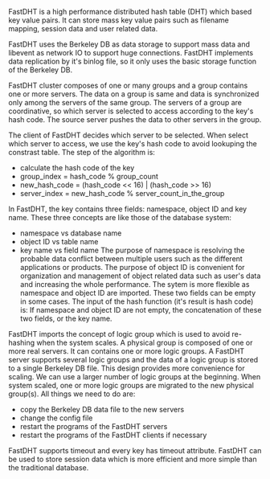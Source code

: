 FastDHT is a high performance distributed hash table (DHT) which based key value pairs. It can store mass key value pairs such as filename mapping, session data and user related data.

FastDHT uses the Berkeley DB as data storage to support mass data and libevent as network IO to support huge connections. FastDHT implements data replication by it's binlog file, so it only uses the basic storage function of the Berkeley DB.

FastDHT cluster composes of one or many groups and a group contains one or more servers. The data on a group is same and data is synchronized only among the servers of the same group. The servers of a group are coordinative, so which server is selected to access according to the key's hash code. The source server pushes the data to other servers in the group.

The client of FastDHT decides which server to be selected. When select which server to access, we use the key's hash code to avoid lookuping the constrast table. The step of the algorithm is:
  * calculate the hash code of the key
  * group\_index = hash\_code % group\_count
  * new\_hash\_code = (hash\_code << 16) | (hash\_code >> 16)
  * server\_index = new\_hash\_code % server\_count\_in\_the\_group

In FastDHT, the key contains three fields: namespace, object ID and key name. These three concepts are like those of the database system:
  * namespace vs database name
  * object ID vs table name
  * key name vs field name
The purpose of namespace is resolving the probable data conflict between multiple users such as the different applications or products.
The purpose of object ID is convenient for organization and management of object related data such as user's data and increasing the whole performance.
The sytem is more flexible as namespace and object ID are imported. These two fields can be empty in some cases.
The input of the hash function (it's result is hash code) is: If namespace and object ID are not empty, the concatenation of these two fields, or the key name.

FastDHT imports the concept of logic group which is used to avoid re-hashing when the system scales. A physical group is composed of one or more real servers. It can contains one or more logic groups.
A FastDHT server supports several logic groups and the data of a logic group is stored to a single Berkeley DB file.
This design provides more convenience for scaling. We can use a larger number of logic groups at the beginning. When system scaled, one or more logic groups are migrated to the new physical group(s). All things we need to do are:
  * copy the Berkeley DB data file to the new servers
  * change the config file
  * restart the programs of the FastDHT servers
  * restart the programs of the FastDHT clients if necessary

FastDHT supports timeout and every key has timeout attribute. FastDHT can be used to store session data which is more efficient and more simple than the traditional database.
